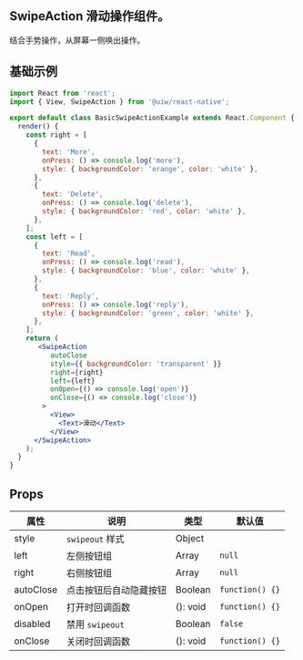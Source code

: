 SwipeAction 滑动操作组件。
---

结合手势操作，从屏幕一侧唤出操作。


## 基础示例

```jsx
import React from 'react';
import { View, SwipeAction } from '@uiw/react-native';

export default class BasicSwipeActionExample extends React.Component {
  render() {
    const right = [
      {
        text: 'More',
        onPress: () => console.log('more'),
        style: { backgroundColor: 'orange', color: 'white' },
      },
      {
        text: 'Delete',
        onPress: () => console.log('delete'),
        style: { backgroundColor: 'red', color: 'white' },
      },
    ];
    const left = [
      {
        text: 'Read',
        onPress: () => console.log('read'),
        style: { backgroundColor: 'blue', color: 'white' },
      },
      {
        text: 'Reply',
        onPress: () => console.log('reply'),
        style: { backgroundColor: 'green', color: 'white' },
      },
    ];
    return (
       <SwipeAction
          autoClose
          style={{ backgroundColor: 'transparent' }}
          right={right}
          left={left}
          onOpen={() => console.log('open')}
          onClose={() => console.log('close')}
        >
          <View>
            <Text>滑动</Text>
          </View>
      </SwipeAction>
    );
  }
}
```


## Props

属性 | 说明 | 类型 | 默认值
----|-----|------|------
| style           | `swipeout` 样式      | Object |             |
| left       | 左侧按钮组      | Array | `null` |
| right       | 右侧按钮组      | Array | `null` |
| autoClose       | 点击按钮后自动隐藏按钮   | Boolean | `function() {}` |
| onOpen       |    打开时回调函数   | (): void | `function() {}` |
| disabled       |   禁用 `swipeout`    | Boolean | `false` |
| onClose  |  关闭时回调函数    | (): void | `function() {}` |